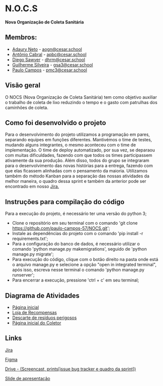 # N.O.C.S
**Nova Organização de Coleta Sanitária**




## Membros:
- <a href="https://github.com/Adaurekt" target="_blank">Adaury Neto</a> - aogn@cesar.school
- <a href="https://github.com/TomCabral" target= " blank">Antônio Cabral</a> - apbc@cesar.school
- <a href="https://github.com/DiegoRodrigues76" target="_blank">Diego Sawyer</a> - dhrm@cesar.school
- <a href="https://github.com/guiga-sa" target="_blank">Guilherme Silveira</a> - gsa3@cesar.school
- <a href="https://github.com/paulo-campos-57" target="_blank">Paulo Campos</a> - pmc3@cesar.school

## Visão geral 

O NOCS (Nova Organização de Coleta Sanitária) tem como objetivo auxiliar o trabalho de coleta de lixo reduzindo o tempo e o gasto com patrulhas dos caminhões de coleta.

## Como foi desenvolvido o projeto
Para o desenvolvimento do projeto utilizamos a programação em pares, separando equipes em funções diferentes. Mantivémos o time de testes, mudando alguns integrantes, o mesmo aconteceu com o time de implementação. O time de deploy automatizado, por sua vez, se deparaou com muitas dificuldades, fazendo com que todos os times participassem ativamente da sua produção. Além disso, todos do grupo se integraram para o desenvolvimento das novas histórias para a entrega, fazendo com que elas ficassem alinhadas com o pensamento da maioria. Utilizamos também do método Kanban para a separação das nossas atividades da melhor maneira, o quadro dessa sprint e também da anterior pode ser encontrado em nosso <a href="https://nocs-fds.atlassian.net/jira/software/projects/NOCS/boards/1" target="_blank">Jira.</a>

## Instruções para compilação do código
Para a execução do projeto, é necessário ter uma versão do python 3;
- Clone o repositório em seu terminal com o comando 'git clone https://github.com/paulo-campos-57/NOCS.git';
- Instale as dependências do projeto com o comando 'pip install -r requirements.txt';
- Para a configuração do banco de dados, é necessário utilizar o comando 'python manage.py makemigrations', seguido de 'python manage.py migrate';
- Para execução do código, clique com o botão direito na pasta onde está o arquivo manage.py e selecione a opção "open in integrated terminal", após isso, escreva nesse terminal o comando 'python manage.py runserver';
- Para encerrar a execução, pressione 'ctrl + c' em seu terminal;

## Diagrama de Atividades

-  <a href="https://github.com/paulo-campos-57/NOCS/assets/91835392/90e22b5e-e677-41bd-9cfa-fed383f4078d" target="_blank">Página inicial</a>
-  <a href="https://user-images.githubusercontent.com/91835392/232209909-d134b4e3-1b76-416d-a222-5f0dc0628e4f.png" target="_blank">Loja de Recompensas</a> 
-  <a href="https://user-images.githubusercontent.com/91835392/232209945-c5dae146-2fca-4abb-9c45-c1f5851cceab.png" target="_blank">Descarte de resíduos perigosos</a> 
-  <a href="https://github.com/paulo-campos-57/NOCS/assets/91835392/dee3c60b-bb22-430a-a37c-615ded7ec8f1" target="_blank">Página inicial do Coletor</a> 

## Links

<a href="https://nocs-fds.atlassian.net/jira/software/projects/NOCS/boards/1" target="_blank">Jira</a>

<a href="https://www.figma.com/proto/BfgSNLyymnLsSaWQHErm5A/PAULO-MONTENEGRO-CAMPOS's-team-library?type=design&node-id=750-73&scaling=scale-down&page-id=0%3A1&starting-point-node-id=750%3A73" target="_blank">Figma</a>

<a href="https://drive.google.com/drive/folders/1UqKjsLksfRtqIwFT7Q_p_ghjf1_EPRqv?usp=share_link">Drive - (Screencast, prints[issue bug tracker e quadro da sprint])</a>

<a href="https://www.canva.com/design/DAFlLQyYwwg/gAT9LSwS6emzIv6kESZBgw/edit?utm_content=DAFlLQyYwwg&utm_campaign=designshare&utm_medium=link2&utm_source=sharebutton" target="_blank">Slide de apresentação</a>
